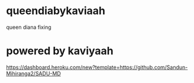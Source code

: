 # queendiabykaviaah


queen diana fixing

<b><h1>powered by kaviyaah</h1></b>

https://dashboard.heroku.com/new?template=https://github.com/Sandun-Mihiranga2/SADU-MD
